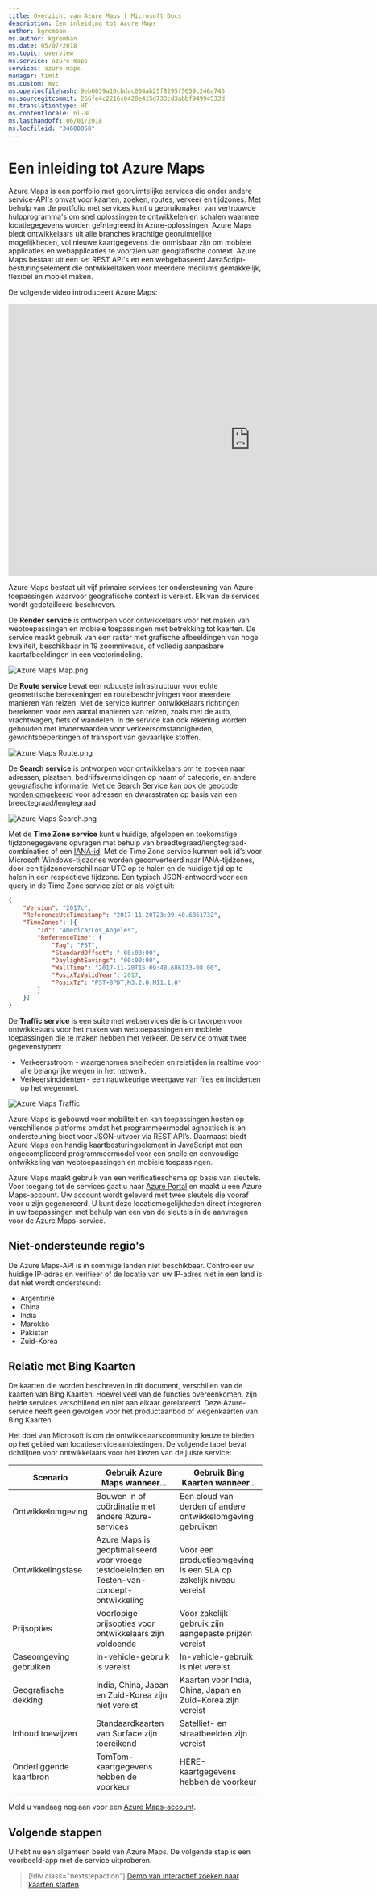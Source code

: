 ```yaml
---
title: Overzicht van Azure Maps | Microsoft Docs
description: Een inleiding tot Azure Maps
author: kgremban
ms.author: kgremban
ms.date: 05/07/2018
ms.topic: overview
ms.service: azure-maps
services: azure-maps
manager: timlt
ms.custom: mvc
ms.openlocfilehash: 9eb6039a10cbdac004ab25f8295f5659c246a743
ms.sourcegitcommit: 266fe4c2216c0420e415d733cd3abbf94994533d
ms.translationtype: HT
ms.contentlocale: nl-NL
ms.lasthandoff: 06/01/2018
ms.locfileid: "34600058"
---
```

# <a name="an-introduction-to-azure-maps"></a>Een inleiding tot Azure Maps
Azure Maps is een portfolio met georuimtelijke services die onder andere service-API's omvat voor kaarten, zoeken, routes, verkeer en tijdzones. Met behulp van de portfolio met services kunt u gebruikmaken van vertrouwde hulpprogramma's om snel oplossingen te ontwikkelen en schalen waarmee locatiegegevens worden geïntegreerd in Azure-oplossingen. Azure Maps biedt ontwikkelaars uit alle branches krachtige georuimtelijke mogelijkheden, vol nieuwe kaartgegevens die onmisbaar zijn om mobiele applicaties en webapplicaties te voorzien van geografische context. Azure Maps bestaat uit een set REST API's en een webgebaseerd JavaScript-besturingselement die ontwikkeltaken voor meerdere mediums gemakkelijk, flexibel en mobiel maken. 

De volgende video introduceert Azure Maps:

<iframe src="https://channel9.msdn.com/Shows/Azure-Friday/Azure-Location-Based-Services/player" width="960" height="540" allowFullScreen frameBorder="0"></iframe>

Azure Maps bestaat uit vijf primaire services ter ondersteuning van Azure-toepassingen waarvoor geografische context is vereist. Elk van de services wordt gedetailleerd beschreven.

De **Render service** is ontworpen voor ontwikkelaars voor het maken van webtoepassingen en mobiele toepassingen met betrekking tot kaarten. De service maakt gebruik van een raster met grafische afbeeldingen van hoge kwaliteit, beschikbaar in 19 zoomniveaus, of volledig aanpasbare kaartafbeeldingen in een vectorindeling.

![Azure Maps Map.png](media/about-azure-maps/Introduction_Map.png)

De **Route service** bevat een robuuste infrastructuur voor echte geometrische berekeningen en routebeschrijvingen voor meerdere manieren van reizen. Met de service kunnen ontwikkelaars richtingen berekenen voor een aantal manieren van reizen, zoals met de auto, vrachtwagen, fiets of wandelen. In de service kan ook rekening worden gehouden met invoerwaarden voor verkeersomstandigheden, gewichtsbeperkingen of transport van gevaarlijke stoffen.

![Azure Maps Route.png](media/about-azure-maps/Introduction_Route.png)

De **Search service** is ontworpen voor ontwikkelaars om te zoeken naar adressen, plaatsen, bedrijfsvermeldingen op naam of categorie, en andere geografische informatie. Met de Search Service kan ook [de geocode worden omgekeerd](https://en.wikipedia.org/wiki/Reverse_geocoding) voor adressen en dwarsstraten op basis van een breedtegraad/lengtegraad. 

![Azure Maps Search.png](media/about-azure-maps/Introduction_Search.png)

Met de **Time Zone service** kunt u huidige, afgelopen en toekomstige tijdzonegegevens opvragen met behulp van breedtegraad/lengtegraad-combinaties of een [IANA-id](http://www.iana.org/). Met de Time Zone service kunnen ook id’s voor Microsoft Windows-tijdzones worden geconverteerd naar IANA-tijdzones, door een tijdzoneverschil naar UTC op te halen en de huidige tijd op te halen in een respectieve tijdzone. Een typisch JSON-antwoord voor een query in de Time Zone service ziet er als volgt uit:

```JSON
{
    "Version": "2017c",
    "ReferenceUtcTimestamp": "2017-11-20T23:09:48.686173Z",
    "TimeZones": [{
        "Id": "America/Los_Angeles",
        "ReferenceTime": {
            "Tag": "PST",
            "StandardOffset": "-08:00:00",
            "DaylightSavings": "00:00:00",
            "WallTime": "2017-11-20T15:09:48.686173-08:00",
            "PosixTzValidYear": 2017,
            "PosixTz": "PST+8PDT,M3.2.0,M11.1.0"
        }
    }]
}
```

De **Traffic service** is een suite met webservices die is ontworpen voor ontwikkelaars voor het maken van webtoepassingen en mobiele toepassingen die te maken hebben met verkeer. De service omvat twee gegevenstypen:
* Verkeersstroom - waargenomen snelheden en reistijden in realtime voor alle belangrijke wegen in het netwerk. 
* Verkeersincidenten - een nauwkeurige weergave van files en incidenten op het wegennet.

![Azure Maps Traffic](media/about-azure-maps/Introduction_Traffic.png)

Azure Maps is gebouwd voor mobiliteit en kan toepassingen hosten op verschillende platforms omdat het programmeermodel agnostisch is en ondersteuning biedt voor JSON-uitvoer via REST API’s. Daarnaast biedt Azure Maps een handig kaartbesturingselement in JavaScript met een ongecompliceerd programmeermodel voor een snelle en eenvoudige ontwikkeling van webtoepassingen en mobiele toepassingen. 

Azure Maps maakt gebruik van een verificatieschema op basis van sleutels. Voor toegang tot de services gaat u naar [Azure Portal](http://portal.azure.com) en maakt u een Azure Maps-account. Uw account wordt geleverd met twee sleutels die vooraf voor u zijn gegenereerd. U kunt deze locatiemogelijkheden direct integreren in uw toepassingen met behulp van een van de sleutels in de aanvragen voor de Azure Maps-service.

## <a name="unsupported-regions"></a>Niet-ondersteunde regio's
De Azure Maps-API is in sommige landen niet beschikbaar. Controleer uw huidige IP-adres en verifieer of de locatie van uw IP-adres niet in een land is dat niet wordt ondersteund:

* Argentinië
* China
* India
* Marokko
* Pakistan
* Zuid-Korea

## <a name="relationship-with-bing-maps"></a>Relatie met Bing Kaarten
De kaarten die worden beschreven in dit document, verschillen van de kaarten van Bing Kaarten. Hoewel veel van de functies overeenkomen, zijn beide services verschillend en niet aan elkaar gerelateerd. Deze Azure-service heeft geen gevolgen voor het productaanbod of wegenkaarten van Bing Kaarten.

Het doel van Microsoft is om de ontwikkelaarscommunity keuze te bieden op het gebied van locatieserviceaanbiedingen. De volgende tabel bevat richtlijnen voor ontwikkelaars voor het kiezen van de juiste service: 

| Scenario | Gebruik Azure Maps wanneer... | Gebruik Bing Kaarten wanneer... |
| ------------- | ------------- | ------------- |
| Ontwikkelomgeving | Bouwen in of coördinatie met andere Azure-services | Een cloud van derden of andere ontwikkelomgeving gebruiken |
| Ontwikkelingsfase  | Azure Maps is geoptimaliseerd voor vroege testdoeleinden en Testen-van-concept-ontwikkeling | Voor een productieomgeving is een SLA op zakelijk niveau vereist |
| Prijsopties | Voorlopige prijsopties voor ontwikkelaars zijn voldoende | Voor zakelijk gebruik zijn aangepaste prijzen vereist |
| Caseomgeving gebruiken | In-vehicle-gebruik is vereist | In-vehicle-gebruik is niet vereist |
| Geografische dekking | India, China, Japan en Zuid-Korea zijn niet vereist | Kaarten voor India, China, Japan en Zuid-Korea zijn vereist |
| Inhoud toewijzen | Standaardkaarten van Surface zijn toereikend | Satelliet- en straatbeelden zijn vereist |
| Onderliggende kaartbron | TomTom-kaartgegevens hebben de voorkeur | HERE-kaartgegevens hebben de voorkeur |

Meld u vandaag nog aan voor een [Azure Maps-account](http://aka.ms/azurelbsportal).

## <a name="next-steps"></a>Volgende stappen

U hebt nu een algemeen beeld van Azure Maps. De volgende stap is een voorbeeld-app met de service uitproberen.

> [!div class="nextstepaction"]
> [Demo van interactief zoeken naar kaarten starten](quick-demo-map-app.md)

